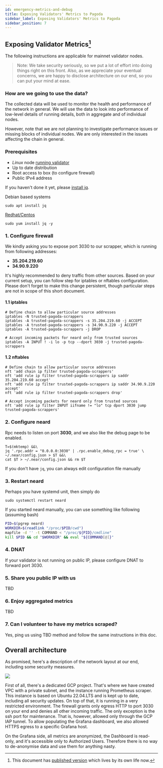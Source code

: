 ```yaml
---
id: emergency-metrics-and-debug
title: Exposing Validators' Metrics to Pagoda
sidebar_label: Exposing Validators' Metrics to Pagoda
sidebar_position: 7
---
```


## Exposing Validator Metrics[^1]

The following instructions are applicable for mainnet validator nodes. 

> Note: We take security seriously, so we put a lot of effort into doing things right on this front. Also, as we appreciate your eventual concerns, we are happy to disclose architecture on our end, so you can put your mind at ease.

### How are we going to use the data?

The collected data will be used to monitor the health and performance of the network in general. We will use the data to look into performance of low-level details of running details, both in aggregate and of individual nodes.

However, note that we are not planning to investigate performance issues or missing blocks of individual nodes. We are only interested in the issues affecting the chain in general.

### Prerequisites
- *Linux* node [running validator](https://near-nodes.io/validator/compile-and-run-a-node#mainnet)
- Up to date distribution
- Root access to box (to configure firewall)
- Public IPv4 address

If you haven't done it yet, please [install jq](https://stedolan.github.io/jq/download/).

Debian based systems
```shell
sudo apt install jq
```

[Redhat/Centos](https://www.cyberithub.com/how-to-install-jq-json-processor-on-rhel-centos-7-8/)
```shell
sudo yum install jq -y
```

### 1. Configure firewall

We kindly asking you to expose port 3030 to our scrapper, which is running from following addresses:

- **35.204.219.60**
- **34.90.9.220**

It's highly recommended to deny traffic from other sources.
Based on your current setup, you can follow step for iptables or nftables configuration.
Please don't forget to make this change persistent, though particular steps are not in scope of this short document.

#### 1.1 iptables

```shell
# Define chain to allow particular source addresses
iptables -N trusted-pagoda-scrappers
iptables -A trusted-pagoda-scrappers -s 35.204.219.60 -j ACCEPT
iptables -A trusted-pagoda-scrappers -s 34.90.9.220 -j ACCEPT
iptables -A trusted-pagoda-scrappers -j DROP

# Accept incoming packets for neard only from trusted sources
iptables -A INPUT ! -i lo -p tcp --dport 3030 -j trusted-pagoda-scrappers
```


#### 1.2 nftables

```shell
# Define chain to allow particular source addresses
nft 'add chain ip filter trusted-pagoda-scrappers'
nft 'add rule ip filter trusted-pagoda-scrappers ip saddr 35.204.219.60 accept'
nft 'add rule ip filter trusted-pagoda-scrappers ip saddr 34.90.9.220 accept'
nft 'add rule ip filter trusted-pagoda-scrappers drop'

# Accept incoming packets for neard only from trusted sources
nft 'add rule ip filter INPUT iifname != "lo" tcp dport 3030 jump trusted-pagoda-scrappers'
```


### 2. Configure neard 

Rpc needs to listen on port **3030**, and we also like the debug page to be enabled.

```shell
T=$(mktemp) &&\
jq '.rpc.addr = "0.0.0.0:3030" | .rpc.enable_debug_rpc = true' \
~/.near/config.json > $T &&\
cat $T > ~/.near/config.json && rm $T
```

If you don't have `jq`, you can always edit configuration file manually


### 3. Restart neard

Perhaps you have systemd unit, then simply do
```shell
sudo systemctl restart neard
```

If you started neard manually, you can use something like following (assuming bash)
```bash
PID=$(pgrep neard)
WORKDIR=$(readlink "/proc/$PID/cwd")
mapfile -d '' -t COMMAND < "/proc/${PID}/cmdline"
kill $PID && cd "$WORKDIR" && eval "${COMMAND[@]}"
```

### 4. DNAT

If your validator is not running on public IP, please configure DNAT to forward port 3030.

### 5. Share you public IP with us

TBD


### 6. Enjoy aggregated metrics

TBD


### 7. Can I volunteer to have my metrics scraped?

Yes, ping us using TBD method and follow the same instructions in this doc.


## Overall architecture

As promised, here's a description of the network layout at our end, including some security measures.

![](/images/network_layout.svg)

First of all, there's a dedicated GCP project. That's where we have created VPC with a private subnet, and the instance running Prometheus scraper.
This instance is based on Ubuntu 22.04.LTS and is kept up to date, including all security updates.
On top of that, it is running in a very restricted environment. The firewall grants only egress HTTP to port 3030 on your end and denies all other incoming traffic. 
The only exception is the ssh port for maintenance. That is, however, allowed only through the GCP IAP tunnel.
To allow populating the Grafana dashboard, we also allowed HTTPS egress to a specific Grafana host.

On the Grafana side, all metrics are anonymized, the Dashboard is read-only, and it's accessible only to Authorized Users. Therefore there is no way to de-anonymise data and use them for anything nasty.

[^1]: This document has [published version](https://pagodaplatform.atlassian.net/wiki/spaces/DOCS/pages/149979169/Exposing+validators+metrics+to+Pagoda) which lives by its own life now.
